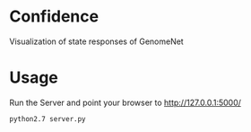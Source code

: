 # Confidence
Visualization of state responses of GenomeNet

# Usage

Run the Server and point your browser to http://127.0.0.1:5000/

```bash
python2.7 server.py
```
